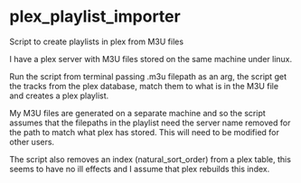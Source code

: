 # plex_playlist_importer
Script to create playlists in plex from M3U files

I have a plex server with M3U files stored on the same machine under linux.

Run the script from terminal passing .m3u filepath as an arg, the script get the tracks from the plex database, match them to what is in the M3U file and creates a plex playlist.

My M3U files are generated on a separate machine and so the script assumes that the filepaths in the playlist need the server name removed for the path to match what plex has stored. This will need to be modified for other users.

The script also removes an index (natural_sort_order) from a plex table, this seems to have no ill effects and I assume that plex rebuilds this index.
